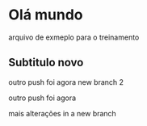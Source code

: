 # Olá mundo

arquivo de exmeplo para o treinamento

## Subtitulo novo



outro push foi agora new branch 2

outro push foi agora


mais alterações in a new branch

